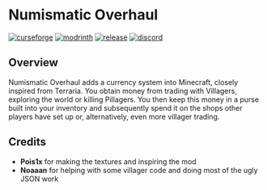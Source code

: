 # Numismatic Overhaul

[![curseforge](https://img.shields.io/badge/-CurseForge-gray?style=for-the-badge&logo=curseforge&labelColor=orange)](https://www.curseforge.com/minecraft/mc-mods/numismatic-overhaul)
[![modrinth](https://img.shields.io/badge/-modrinth-gray?style=for-the-badge&labelColor=green&labelWidth=15&logo=appveyor&logoColor=white)](https://modrinth.com/mod/numismatic-overhaul)
[![release](https://img.shields.io/github/v/release/glisco03/numismatic-overhaul?logo=github&style=for-the-badge)](https://github.com/gliscowo/numismatic-overhaul/releases)
[![discord](https://img.shields.io/discord/825828008644313089?label=wisp%20forest&logo=discord&logoColor=white&style=for-the-badge)](https://discord.gg/xrwHKktV2d)

## Overview

Numismatic Overhaul adds a currency system into Minecraft, closely inspired from Terraria. You obtain money from trading with Villagers, exploring the world or killing Pillagers. You then keep this money in a purse built into your inventory and subsequently spend it on the shops other players have set up or, alternatively, even more villager trading.

## Credits
- **Pois1x** for making the textures and inspiring the mod
- **Noaaan** for helping with some villager code and doing most of the ugly JSON work